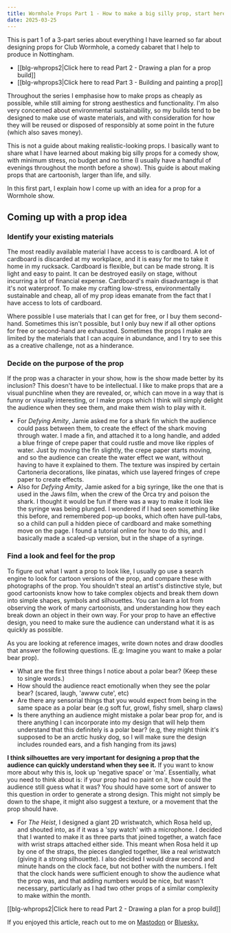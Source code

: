 ```yaml
---
title: Wormhole Props Part 1 - How to make a big silly prop, start here
date: 2025-03-25
---
```

This is part 1 of a 3-part series about everything I have learned so far about designing props for Club Wormhole, a comedy cabaret that I help to produce in Nottingham. 
- [[blg-whprops2|Click here to read Part 2 - Drawing a plan for a prop build]]
- [[blg-whprops3|Click here to read Part 3 - Building and painting a prop]]

Throughout the series I emphasise how to make props as cheaply as possible, while still aiming for strong aesthestics and functionality. I'm also very concerned about environmental sustainability, so my builds tend to be designed to make use of waste materials, and with consideration for how they will be reused or disposed of responsibly at some point in the future (which also saves money). 

This is not a guide about making realistic-looking props. I basically want to share what I have learned about making big silly props for a comedy show, with minimum stress, no budget and no time (I usually have a handful of evenings throughout the month before a show). This guide is about making props that are cartoonish, larger than life, and silly. 

In this first part, I explain how I come up with an idea for a prop for a Wormhole show. 

## Coming up with a prop idea
### Identify your existing materials
The most readily available material I have access to is cardboard. A lot of cardboard is discarded at my workplace, and it is easy for me to take it home in my rucksack. Cardboard is flexible, but can be made strong. It is light and easy to paint. It can be destroyed easily on stage, without incurring a lot of financial expense. Cardboard's main disadvantage is that it's not waterproof. To make my crafting low-stress, environmentally sustainable and cheap, all of my prop ideas emanate from the fact that I have access to lots of cardboard. 

Where possible I use materials that I can get for free, or I buy them second-hand. Sometimes this isn't possible, but I only buy new if all other options for free or second-hand are exhausted. Sometimes the props I make are limited by the materials that I can acquire in abundance, and I try to see this as a creative challenge, not as a hinderance.
### Decide on the purpose of the prop
If the prop was a character in your show, how is the show made better by its inclusion? This doesn't have to be intellectual. I like to make props that are a visual punchline when they are revealed, or, which can move in a way that is funny or visually interesting, or I make props which I think will simply delight the audience when they see them, and make them wish to play with it.

- For *Defying Amity*, Jamie asked me for a shark fin which the audience could pass between them, to create the effect of the shark moving through water. I made a fin, and attached it to a long handle, and added a blue fringe of crepe paper that could rustle and move like ripples of water. Just by moving the fin slightly, the crepe paper starts moving, and so the audience can create the water effect we want, without having to have it explained to them. The texture was inspired by certain Cartoneria decorations, like pinatas, which use layered fringes of crepe paper to create effects.
- Also for *Defying Amity*, Jamie asked for a big syringe, like the one that is used in the Jaws film, when the crew of the Orca try and poison the shark. I thought it would be fun if there was a way to make it look like the syringe was being plunged. I wondered if I had seen something like this before, and remembered pop-up books, which often have pull-tabs, so a child can pull a hidden piece of cardboard and make something move on the page. I found a tutorial online for how to do this, and I basically made a scaled-up version, but in the shape of a syringe.
### Find a look and feel for the prop
To figure out what I want a prop to look like, I usually go use a search engine to look for cartoon versions of the prop, and compare these with photographs of the prop. You shouldn't steal an artist's distinctive style, but good cartoonists know how to take complex objects and break them down into simple shapes, symbols and silhouettes. You can learn a lot from observing the work of many cartoonists, and understanding how they each break down an object in their own way. For your prop to have an effective design, you need to make sure the audience can understand what it is as quickly as possible. 

As you are looking at reference images, write down notes and draw doodles that answer the following questions. (E.g: Imagine you want to make a polar bear prop).

- What are the first three things I notice about a polar bear? (Keep these to single words.)
- How should the audience react emotionally when they see the polar bear? (scared, laugh, 'awww cute', etc)
- Are there any sensorial things that you would expect from being in the same space as a polar bear (e.g soft fur, growl, fishy smell, sharp claws)
- Is there anything an audience might mistake a polar bear prop for, and is there anything I can incorporate into my design that will help them understand that this definitely is a polar bear? (e.g, they might think it's supposed to be an arctic husky dog, so I will make sure the design includes rounded ears, and a fish hanging from its jaws)

**I think silhouettes are very important for designing a prop that the audience can quickly understand when they see it.** If you want to know more about why this is, look up 'negative space' or 'ma'. Essentially, what you need to think about is: if your prop had no paint on it, how could the audience still guess what it was? You should have some sort of answer to this question in order to generate a strong design. This might not simply be down to the shape, it might also suggest a texture, or a movement that the prop should have. 

- For *The Heist*, I designed a giant 2D wristwatch, which Rosa held up, and shouted into, as if it was a 'spy watch' with a microphone. I decided that I wanted to make it as three parts that joined together, a watch face with wrist straps attached either side. This meant when Rosa held it up by one of the straps, the pieces dangled together, like a real wristwatch (giving it a strong silhouette). I also decided I would draw second and minute hands on the clock face, but not bother with the numbers. I felt that the clock hands were sufficient enough to show the audience what the prop was, and that adding numbers would be nice, but wasn't necessary, particularly as I had two other props of a similar complexity to make within the month.

[[blg-whprops2|Click here to read Part 2 - Drawing a plan for a prop build]]

If you enjoyed this article, reach out to me on [Mastodon](https://zirk.us/@riewarden) or [Bluesky.](https://bsky.app/profile/riewarden.bsky.social)
